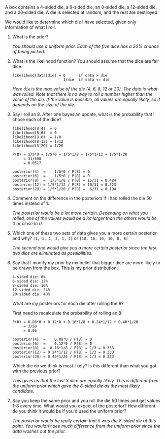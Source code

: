 A box contains a 4-sided die, a 6-sided die, an 8-sided die,
a 12-sided die, and a 20-sided die. A die is selected at random, and the
rest are destroyed.

We would like to determine which die I have selected, given only information of what I roll.

1. What is the prior?

    *You should use a uniform prior. Each of the five dice has a 20% chance of being picked.*

2. What is the likelihood function? You should assume that the dice are fair dice.

    ```
    likelihood(data|die) = 0      if data > die
                           1/die  if data <= die
    ```

    *Here `die` is the max value of the die (4, 6, 8, 12 or 20). The data is what was rolled. Note that there is no way to roll a number higher than the value of the die. If the value is possible, all values are equally likely, so it depends on the size of the die.*

3. Say I roll an 8. After one bayesian update, what is the probability that I chose each of the dice?

    ```
    likelihood(8|4)  = 0
    likelihood(8|6)  = 0
    likelihood(8|8)  = 1/8
    likelihood(8|12) = 1/12
    likelihood(8|20) = 1/20
    ```

    ```
    P(8) = 1/5*0 + 1/5*0 + 1/5*1/8 + 1/5*1/12 + 1/5*1/20
         = 31/600
         = 0.0517
    ```

    ```
    posterior(4)  =    1/5*0 / P(8) = 0
    posterior(6)  =    1/5*0 / P(8) = 0
    posterior(8)  =  1/5*1/8 / P(8) = 15/31 = 0.484
    posterior(12) = 1/5*1/12 / P(8) = 10/31 = 0.323
    posterior(20) = 1/5*1/20 / P(8) =  6/31 = 0.194
    ```

4. Comment on the difference in the posteriors if I had rolled the die 50 times instead of 1.

    *The posterior would be a lot more certain. Depending on what you rolled, one of the values would be a lot larger than the others would be 0 or close to 0.*

5. Which one of these two sets of data gives you a more certain posterior and why?
`[1, 1, 1, 3, 1, 2]` or `[10, 10, 10, 10, 8, 8]`

    *The second one would give you a more certain posterior since the first two dice are eliminated as possibilities.*

6. Say that I modify my prior by my belief that bigger dice are more likely to be drawn from the box. This is my prior distribution:

    ```
    4-sided die: 8%
    6-sided die: 12%
    8-sided die: 16%
    12-sided die: 24%
    20-sided die: 40%
    ```

    What are my posteriors for each die after rolling the 8?

    First need to recalculate the probability of rolling an 8:

    ```
    P(8) = 0.08*0 + 0.12*0 + 0.16*1/8 + 0.24*1/12 + 0.40*1/20
         = 3/50
         = 0.06
    ```

    ```
    posterior(4)  =    0.08*0 / P(8) = 0
    posterior(6)  =    0.12*0 / P(8) = 0
    posterior(8)  =  0.16*1/8 / P(8) = 1/3 = 0.333
    posterior(12) = 0.24*1/12 / P(8) = 1/3 = 0.333
    posterior(20) = 0.40*1/20 / P(8) = 1/3 = 0.333
    ```

    Which die do we think is most likely? Is this different than what you got with the previous prior?

    *This gives us that the last 3 dice are equally likely. This is different from the uniform prior which gave the 8-sided die as the most likely candidate.*

7. Say you keep the same prior and you roll the die 50 times and get values 1-8 every time. What would you expect of the posterior? How different do you think it would be if you'd used the uniform prior?

    *The posterior would be really certain that it was the 8-sided die at this point. You wouldn't see much difference from the uniform prior since the data washes out the prior.*
